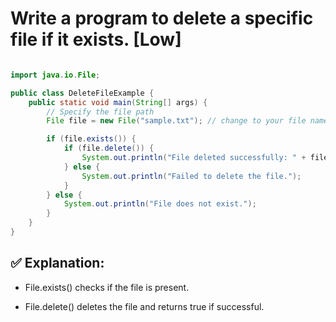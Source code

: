 # Write a program to delete a specific file if it exists. [Low]

```java

import java.io.File;

public class DeleteFileExample {
    public static void main(String[] args) {
        // Specify the file path
        File file = new File("sample.txt"); // change to your file name/path

        if (file.exists()) {
            if (file.delete()) {
                System.out.println("File deleted successfully: " + file.getName());
            } else {
                System.out.println("Failed to delete the file.");
            }
        } else {
            System.out.println("File does not exist.");
        }
    }
}


```

## ✅ Explanation:

- File.exists() checks if the file is present.

- File.delete() deletes the file and returns true if successful.
